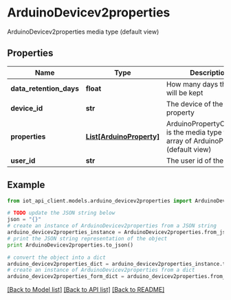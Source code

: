 # ArduinoDevicev2properties

ArduinoDevicev2properties media type (default view)

## Properties
Name | Type | Description | Notes
------------ | ------------- | ------------- | -------------
**data_retention_days** | **float** | How many days the data will be kept | 
**device_id** | **str** | The device of the property | 
**properties** | [**List[ArduinoProperty]**](ArduinoProperty.md) | ArduinoPropertyCollection is the media type for an array of ArduinoProperty (default view) | 
**user_id** | **str** | The user id of the owner | 

## Example

```python
from iot_api_client.models.arduino_devicev2properties import ArduinoDevicev2properties

# TODO update the JSON string below
json = "{}"
# create an instance of ArduinoDevicev2properties from a JSON string
arduino_devicev2properties_instance = ArduinoDevicev2properties.from_json(json)
# print the JSON string representation of the object
print ArduinoDevicev2properties.to_json()

# convert the object into a dict
arduino_devicev2properties_dict = arduino_devicev2properties_instance.to_dict()
# create an instance of ArduinoDevicev2properties from a dict
arduino_devicev2properties_form_dict = arduino_devicev2properties.from_dict(arduino_devicev2properties_dict)
```
[[Back to Model list]](../README.md#documentation-for-models) [[Back to API list]](../README.md#documentation-for-api-endpoints) [[Back to README]](../README.md)


